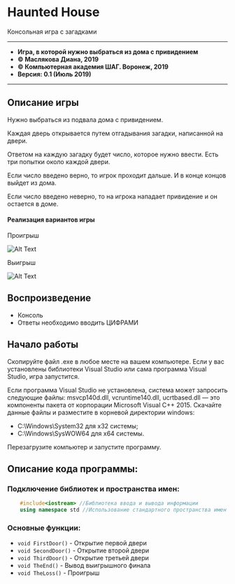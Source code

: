 # Haunted House

Консольная игра с загадками

___
* **Игра, в которой нужно выбраться из дома с привидением**
* **© Маслякова Диана, 2019**
* **© Компьютерная академия ШАГ. Воронеж, 2019**
* **Версия: 0.1 (Июль 2019)**
___

## Описание игры

Нужно выбраться из подвала дома с привидением. 

Каждая дверь открывается путем отгадывания загадки, написанной на двери.

Ответом на каждую загадку будет число, которое нужно ввести. Есть три попытки около каждой двери.

Если число введено верно, то игрок проходит дальше. И в конце концов выйдет из дома.

Если число введено неверно, то на игрока нападает привидение и он остается в доме.

#### Реализация вариантов игры

Проигрыш

![Alt Text](https://github.com/itstep-vrn/HauntedHouse/blob/master/Loss.gif)


Выигрыш

![Alt Text](https://github.com/itstep-vrn/HauntedHouse/blob/master/Win.gif)


## Воспроизведение

* Консоль
* Ответы необходимо вводить ЦИФРАМИ

## Начало работы

Скопируйте файл .exe в любое месте на вашем компьютере. Если у вас установлены библиотеки Visual Studio или сама программа Visual Studio, игра запустится.

Если программа Visual Studio не установлена, система может запросить следующие файлы: msvcp140d.dll, vcruntime140.dll, ucrtbased.dll — это компоненты пакета от корпорации Microsoft Visual C++ 2015.
Скачайте данные файлы и разместите в корневой директории windows:

* C:\Windows\System32 для x32 системы;
* C:\Windows\SysWOW64 для x64 системы.

Перезагрузите компьютер и запустите программу.


## Описание кода программы:

### Подключение библиотек и пространства имен:
```cpp
    #include<iostream> //Библиотека ввода и вывода информации
    using namespace std //Использование стандартного пространства имен
```
    
### Основные функции:

- `void FirstDoor()` - Открытие первой двери
- `void SecondDoor()` - Открытие второй двери
- `void ThirdDoor()` - Открытие третьей двери
- `void TheEnd()` - Вывод выигрышного финала
- `void TheLoss()` - Проигрыш
